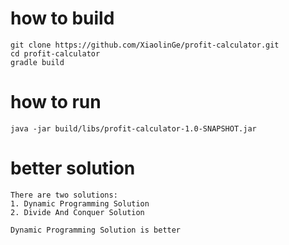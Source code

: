 # 
# how to build
```$shell
git clone https://github.com/XiaolinGe/profit-calculator.git
cd profit-calculator
gradle build
```

# how to run

```$shell
java -jar build/libs/profit-calculator-1.0-SNAPSHOT.jar 

```

# better solution

```$shell
There are two solutions: 
1. Dynamic Programming Solution
2. Divide And Conquer Solution 

Dynamic Programming Solution is better
```